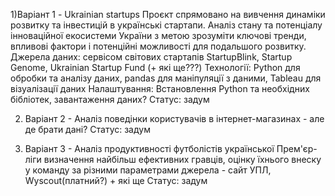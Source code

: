 1)Варіант 1 - Ukrainian startups
Проєкт спрямовано на вивчення динаміки розвитку та інвестицій в українські  стартапи. Аналіз стану та потенціалу інноваційної екосистеми України з метою зрозуміти ключові тренди, впливові фактори і потенційні можливості для подальшого розвитку.
Джерела даних: сервісом світових стартапів StartupBlink, Startup Genome, Ukrainian Startup Fund (+ які ще???)
Технології: Python для обробки та аналізу даних, pandas для маніпуляції з даними, Tableau для візуалізації даних
Налаштування: Встановлення Python та необхідних бібліотек, завантаження даних?
Статус: задум

2) Варіант 2 -  Аналіз поведінки користувачів в інтернет-магазинах - але де брати дані?
   Статус: задум


5) Варіант 3 - Аналіз продуктивності футболістів української Прем'єр-ліги
   визначення найбільш ефективних гравців, оцінку їхнього внеску у команду за різними параметрами
   джерела - сайт УПЛ, Wyscout(платний?) + які ще
   Статус: задум
